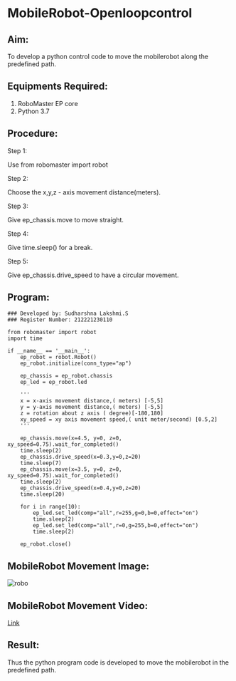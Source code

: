 # MobileRobot-Openloopcontrol
## Aim:

To develop a python control code to move the mobilerobot along the predefined path.

## Equipments Required:
1. RoboMaster EP core
2. Python 3.7

## Procedure:

Step 1:

Use from robomaster import robot

Step 2:

Choose the x,y,z - axis movement distance(meters).

Step 3:

Give ep_chassis.move to move straight.

Step 4:

Give time.sleep() for a break.

Step 5:

Give ep_chassis.drive_speed to have a circular movement.

## Program:

```
### Developed by: Sudharshna Lakshmi.S
### Register Number: 212221230110

from robomaster import robot
import time

if __name__ == '__main__':
    ep_robot = robot.Robot()
    ep_robot.initialize(conn_type="ap")

    ep_chassis = ep_robot.chassis
    ep_led = ep_robot.led

    '''
    x = x-axis movement distance,( meters) [-5,5]
    y = y-axis movement distance,( meters) [-5,5]
    z = rotation about z axis ( degree)[-180,180]
    xy_speed = xy axis movement speed,( unit meter/second) [0.5,2]
    '''

    ep_chassis.move(x=4.5, y=0, z=0, xy_speed=0.75).wait_for_completed()
    time.sleep(2)
    ep_chassis.drive_speed(x=0.3,y=0,z=20)
    time.sleep(7)
    ep_chassis.move(x=3.5, y=0, z=0, xy_speed=0.75).wait_for_completed()
    time.sleep(2)
    ep_chassis.drive_speed(x=0.4,y=0,z=20)
    time.sleep(20)

    for i in range(10):
        ep_led.set_led(comp="all",r=255,g=0,b=0,effect="on")   
        time.sleep(2)
        ep_led.set_led(comp="all",r=0,g=255,b=0,effect="on")
        time.sleep(2)
    
    ep_robot.close()

```

## MobileRobot Movement Image:

![robo](./img/robomaster.png)

## MobileRobot Movement Video:

[Link](https://youtube.com/shorts/vNZfHa5hfRo?feature=share)

## Result:
Thus the python program code is developed to move the mobilerobot in the predefined path.
